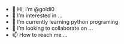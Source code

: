 - 👋 Hi, I’m @goldi0
- 👀 I’m interested in ...
- 🌱 I’m currently learning python programing
- 💞️ I’m looking to collaborate on ...
- 📫 How to reach me ...

<!---
goldi0/goldi0 is a ✨ special ✨ repository because its `README.md` (this file) appears on your GitHub profile.
You can click the Preview link to take a look at your changes.
--->
